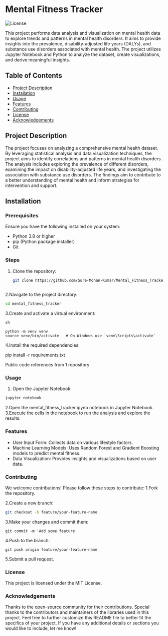 # Mental Fitness Tracker

![License](https://img.shields.io/badge/license-MIT-blue.svg)

This project performs data analysis and visualization on mental health data to explore trends and patterns in mental health disorders. It aims to provide insights into the prevalence, disability-adjusted life years (DALYs), and substance use disorders associated with mental health. The project utilizes Jupyter Notebook and Python to analyze the dataset, create visualizations, and derive meaningful insights.

## Table of Contents

- [Project Description](#project-description)
- [Installation](#installation)
- [Usage](#usage)
- [Features](#features)
- [Contributing](#contributing)
- [License](#license)
- [Acknowledgements](#acknowledgements)

## Project Description

The project focuses on analyzing a comprehensive mental health dataset. By leveraging statistical analysis and data visualization techniques, the project aims to identify correlations and patterns in mental health disorders. The analysis includes exploring the prevalence of different disorders, examining the impact on disability-adjusted life years, and investigating the association with substance use disorders. The findings aim to contribute to a better understanding of mental health and inform strategies for intervention and support.

## Installation

### Prerequisites

Ensure you have the following installed on your system:

- Python 3.8 or higher
- pip (Python package installer)
- Git

### Steps

1. Clone the repository: 

   ```sh
   git clone https://github.com/Sure-Mohan-Kumar/Mental_Fitness_Tracker
  
2.Navigate to the project directory:
  ```sh
  cd mental_fitness_tracker
 ```
3.Create and activate a virtual environment:
 ```
 sh

python -m venv venv
source venv/bin/activate   # On Windows use `venv\Scripts\activate`
```
4.Install the required dependencies:

pip install -r requirements.txt

Public code references from 1 repository
### Usage
1. Open the Jupyter Notebook:
  ```sh
  jupyter notebook
  ```
2.Open the mental_fitness_tracker.ipynb notebook in Jupyter Notebook.
3.Execute the cells in the notebook to run the analysis and explore the results.

### Features
- User Input Form: Collects data on various lifestyle factors.
- Machine Learning Models: Uses Random Forest and Gradient Boosting models to predict mental fitness.
- Data Visualization: Provides insights and visualizations based on user data.
### Contributing
We welcome contributions! Please follow these steps to contribute:
1.Fork the repository.

2.Create a new branch:
 ```sh
 git checkout -b feature/your-feature-name
 ```
3.Make your changes and commit them:
 ```
 git commit -m 'Add some feature'
 ```
4.Push to the branch:
 ```
 git push origin feature/your-feature-name
 ```
5.Submit a pull request.

### License
This project is licensed under the MIT License.

### Acknowledgements
Thanks to the open-source community for their contributions.
Special thanks to the contributors and maintainers of the libraries used in this project.
Feel free to further customize this README file to better fit the specifics of your project. If you have any additional details or sections you would like to include, let me know!






